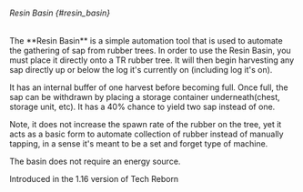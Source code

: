 ###### Resin Basin {#resin_basin}

The \*\*Resin Basin\*\* is a simple automation tool that is used to
automate the gathering of sap from rubber trees. In order to use the
Resin Basin, you must place it directly onto a TR rubber tree. It will
then begin harvesting any sap directly up or below the log it\'s
currently on (including log it\'s on).

It has an internal buffer of one harvest before becoming full. Once
full, the sap can be withdrawn by placing a storage container
underneath(chest, storage unit, etc). It has a 40% chance to yield two
sap instead of one.

Note, it does not increase the spawn rate of the rubber on the tree, yet
it acts as a basic form to automate collection of rubber instead of
manually tapping, in a sense it\'s meant to be a set and forget type of
machine.

The basin does not require an energy source.

Introduced in the 1.16 version of Tech Reborn
